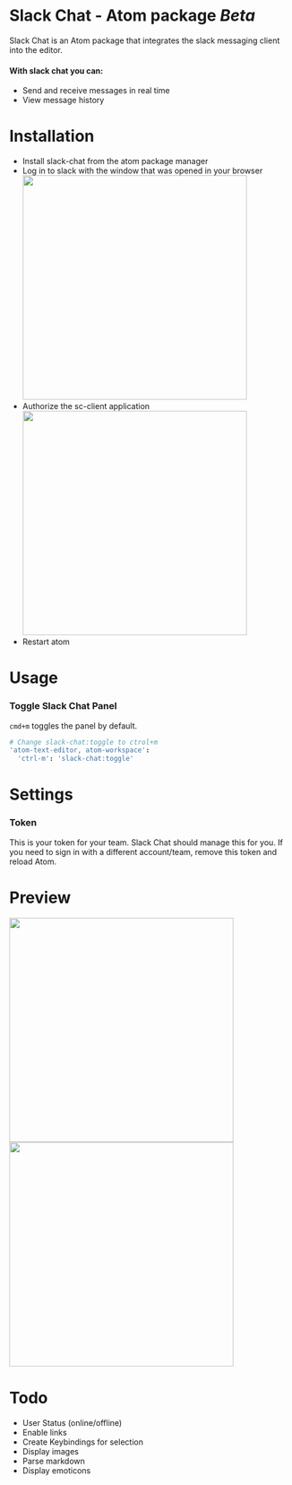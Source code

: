 
# Slack Chat - Atom package *Beta*

Slack Chat is an Atom package that integrates the slack messaging client into the editor.
#### With slack chat you can:
- Send and receive messages in real time
- View message history

# Installation
- Install slack-chat from the atom package manager
- Log in to slack with the window that was opened in your browser
  <img src="http://drive.google.com/uc?export=view&id=0B_FMiWCp_bLQems3NTlIUjlzWWM" width="400px" />
- Authorize the sc-client application
  <img src="http://drive.google.com/uc?export=view&id=0B_FMiWCp_bLQYm9HSi0xY2RMQVU" width="400px" />
- Restart atom

# Usage

### Toggle Slack Chat Panel
`cmd+m` toggles the panel by default.
```cson
# Change slack-chat:toggle to ctrol+m
'atom-text-editor, atom-workspace':
  'ctrl-m': 'slack-chat:toggle'
```


# Settings

### Token
This is your token for your team. Slack Chat should manage this for you. If you need to sign in with a different account/team, remove this token and reload Atom.

# Preview
<img src="http://drive.google.com/uc?export=view&id=0B_FMiWCp_bLQNlluR2MwRkNWVG8" width="400px" />
<img src="http://drive.google.com/uc?export=view&id=0B_FMiWCp_bLQOEM1ZjZvUDRhVEk" width="400px" />

# Todo
- User Status (online/offline)
- Enable links
- Create Keybindings for selection
- Display images
- Parse markdown
- Display emoticons


